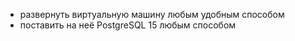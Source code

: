 * развернуть виртуальную машину любым удобным способом
* поставить на неё PostgreSQL 15 любым способом
